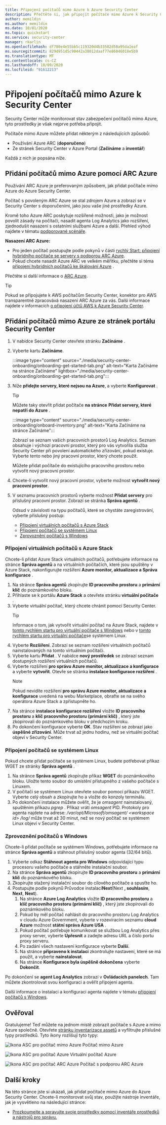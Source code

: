 ```yaml
---
title: Připojení počítačů mimo Azure k Azure Security Center
description: Přečtěte si, jak připojit počítače mimo Azure k Security Center
author: memildin
ms.author: memildin
ms.date: 10/01/2020
ms.topic: quickstart
ms.service: security-center
manager: rkarlin
ms.openlocfilehash: df780e4e55bb5c119320d4b33502d50a95da1eaf
ms.sourcegitcommit: 829d951d5c90442a38012daaf77e86046018e5b9
ms.translationtype: MT
ms.contentlocale: cs-CZ
ms.lasthandoff: 10/09/2020
ms.locfileid: "91612213"
---
```

#  <a name="connect-your-non-azure-machines-to-security-center"></a>Připojení počítačů mimo Azure k Security Center

Security Center může monitorovat stav zabezpečení počítačů mimo Azure, tyto prostředky je však nejprve potřeba připojit. 

Počítače mimo Azure můžete přidat některým z následujících způsobů:

- Používání Azure ARC (**doporučeno**)
- Ze stránek Security Center v Azure Portal (**Začínáme** a **inventář**)

Každá z nich je popsána níže.

## <a name="add-non-azure-machines-with-azure-arc"></a>Přidání počítačů mimo Azure pomocí ARC Azure

Používání ARC Azure je preferovaným způsobem, jak přidat počítače mimo Azure do Azure Security Center.

Počítač s povoleným ARC Azure se stal zdrojem Azure a zobrazí se v Security Center s doporučeními, jako jsou vaše jiné prostředky Azure. 

Kromě toho Azure ARC poskytuje rozšířené možnosti, jako je možnost povolit zásady na počítači, nasadit agenta Log Analytics jako rozšíření, zjednodušit nasazení s ostatními službami Azure a další. Přehled výhod najdete v tématu [podporované scénáře](../azure-arc/servers/overview.md#supported-scenarios).

**Nasazení ARC Azure:**

- Pro jeden počítač postupujte podle pokynů v části [rychlý Start: připojení hybridního počítače se servery s podporou ARC Azure](../azure-arc/servers/learn/quick-enable-hybrid-vm.md).
- Pokud chcete nasadit Azure ARC ve velkém měřítku, přečtěte si téma [připojení hybridních počítačů ke škálování Azure](../azure-arc/servers/onboard-service-principal.md) .

Přečtěte si další informace o [ARC Azure](../azure-arc/servers/overview.md).

> [!TIP]
> Pokud se připojujete k AWS počítačům Security Center, konektor pro AWS transparentně zpracovává nasazení ARC Azure za vás. Další informace najdete v informacích [o připojení účtů AWS k Azure Security Center](quickstart-onboard-aws.md).

## <a name="add-non-azure-machines-from-security-centers-portal-pages"></a>Přidání počítačů mimo Azure ze stránek portálu Security Center

1. V nabídce Security Center otevřete stránku **Začínáme** .
1. Vyberte kartu **Začínáme**.

    :::image type="content" source="./media/security-center-onboarding/onboarding-get-started-tab.png" alt-text="Karta Začínáme na stránce Začínáme" lightbox="./media/security-center-onboarding/onboarding-get-started-tab.png":::

1. Níže **přidejte servery, které nejsou na Azure**, a vyberte **Konfigurovat** .

    > [!TIP]
    > Můžete taky otevřít přidat počítače **na stránce** **Přidat servery, které nepatří do Azure** .
    > 
    > :::image type="content" source="./media/security-center-onboarding/onboard-inventory.png" alt-text="Karta Začínáme na stránce Začínáme":::

    Zobrazí se seznam vašich pracovních prostorů Log Analytics. Seznam obsahuje i výchozí pracovní prostor, který pro vás vytvořila služba Security Center při povolení automatického zřizování, pokud existuje. Vyberte tento nebo jiný pracovní prostor, který chcete použít.

    Můžete přidat počítače do existujícího pracovního prostoru nebo vytvořit nový pracovní prostor. 

1. Chcete-li vytvořit nový pracovní prostor, vyberte možnost  **vytvořit nový pracovní prostor**.

1. V seznamu pracovních prostorů vyberte možnost **Přidat servery** pro příslušný pracovní prostor.
    Zobrazí se stránka **Správa agentů** .

    Odsud v závislosti na typu počítačů, které se chystáte zaregistrování, vyberte příslušný postup:

    - [Připojení virtuálních počítačů s Azure Stack](#onboard-your-azure-stack-vms)
    - [Připojení počítačů se systémem Linux](#onboard-your-linux-machines)
    - [Zprovoznění počítačů s Windows](#onboard-your-windows-machines)


### <a name="onboard-your-azure-stack-vms"></a>Připojení virtuálních počítačů s Azure Stack
Chcete-li přidat Azure Stack virtuálních počítačů, potřebujete informace na stránce **Správa agentů** a na virtuálních počítačích, které jsou spuštěny v Azure Stack, nakonfigurujte rozšíření **Azure monitor, aktualizace a Správa konfigurace** .
1. Na stránce **Správa agentů** zkopírujte **ID pracovního prostoru** a **primární klíč** do poznámkového bloku.
1. Přihlaste se k portálu **Azure Stack** a otevřete stránku **virtuální počítače** .
1. Vyberte virtuální počítač, který chcete chránit pomocí Security Center.
    >[!TIP]
    > Informace o tom, jak vytvořit virtuální počítač na Azure Stack, najdete v [tomto rychlém startu pro virtuální počítače s Windows](https://docs.microsoft.com/azure/azure-stack/user/azure-stack-quick-windows-portal) nebo v [tomto rychlém startu pro virtuální počítače](https://docs.microsoft.com/azure/azure-stack/user/azure-stack-quick-linux-portal)se systémem Linux.
1. Vyberte **Rozšíření**. Zobrazí se seznam rozšíření virtuálních počítačů nainstalovaných na tomto virtuálním počítači.
1. Vyberte kartu **Přidat** . V nabídce **nový prostředek** se zobrazí seznam dostupných rozšíření virtuálních počítačů.
1. Vyberte rozšíření **pro správu Azure monitor, aktualizace a konfigurace** a vyberte **vytvořit**. Otevře se stránka **instalace konfigurace rozšíření** .
    >[!NOTE]
    > Pokud nevidíte rozšíření **pro správu Azure monitor, aktualizace a konfigurace** uvedená na webu Marketplace, obraťte se na svého operátora Azure Stack a zpřístupněte ho.
1. Na stránce **instalace konfigurace rozšíření** vložte **ID pracovního prostoru** a **klíč pracovního prostoru (primární klíč)** , který jste zkopírovali do poznámkového bloku v předchozím kroku.
1. Po dokončení konfigurace vyberte **OK**. Stav rozšíření se zobrazí jako **úspěšné zřizování**. Může trvat až jednu hodinu, než se virtuální počítač objeví v Security Center.


### <a name="onboard-your-linux-machines"></a>Připojení počítačů se systémem Linux
Pokud chcete přidat počítače se systémem Linux, budete potřebovat příkaz WGET ze stránky **Správa agentů** .
1. Na stránce **Správa agentů** zkopírujte příkaz **WGET** do poznámkového bloku. Uložte tento soubor do umístění přístupného z vašeho počítače s Linuxem.
1. V počítači se systémem Linux otevřete soubor pomocí příkazu WGET. Vyberte celý obsah a zkopírujte ho a vložte do konzoly terminálu.
1. Po dokončení instalace můžete ověřit, že je *omsagent* nainstalovaný, spuštěním příkazu *pgrep* . Příkaz vrátí *omsagent* PID.
    Protokoly pro agenta najdete na adrese: */var/opt/Microsoft/omsagent/ \<workspace id> /log/* může trvat až 30 minut, než se nový počítač se systémem Linux objeví v Security Center.


### <a name="onboard-your-windows-machines"></a>Zprovoznění počítačů s Windows
Chcete-li přidat počítače se systémem Windows, potřebujete informace na stránce **Správa agentů** a stáhnout příslušný soubor agenta (32/64 bitů).
1. Vyberte odkaz **Stáhnout agenta pro Windows** odpovídající typu procesoru vašeho počítače a stáhněte instalační soubor.
1. Na stránce **Správa agentů** zkopírujte **ID pracovního prostoru** a **primární klíč** do poznámkového bloku.
1. Zkopírujte stažený instalační soubor do cílového počítače a spusťte ho.
1. Postupujte podle pokynů Průvodce instalací**Next**(Next **, souhlasím**, **Next**, **Next**).
    1. Na stránce **Azure Log Analytics** vložte **ID pracovního prostoru** a **klíč pracovního prostoru (primární klíč)** , který jste zkopírovali do poznámkového bloku.
    1. Pokud by měl počítač nahlásit do pracovního prostoru Log Analytics v cloudu Azure Government, vyberte v rozevíracím seznamu **cloud Azure** možnost **státní správa Azure USA** .
    1. Pokud počítač potřebuje komunikovat se službou Log Analytics přes proxy server, vyberte **Upřesnit** a zadejte adresu URL a číslo portu proxy serveru.
    1. Po zadání všech nastavení konfigurace vyberte **Další**.
    1. Na stránce **připraveno k instalaci** zkontrolujte nastavení, které se má použít, a vyberte **nainstalovat**.
    1. Na stránce **Konfigurace byla úspěšně dokončena** vyberte **Dokončit**.

Po dokončení se **agent Log Analytics** zobrazí v **Ovládacích panelech**. Tam můžete zkontrolovat svou konfiguraci a ověřit připojení agenta.

Další informace o instalaci a konfiguraci agenta najdete v tématu [připojení počítačů s Windows](../azure-monitor/platform/agent-windows.md#install-agent-using-setup-wizard).


## <a name="verifying"></a>Ověřoval
Gratulujeme! Teď můžete na jednom místě zobrazit počítače s Azure a mimo Azure společně. Otevřete [stránku inventarizace assetů](asset-inventory.md) a vyfiltrujte příslušné typy prostředků. Tyto ikony rozlišují tyto typy:

  ![Ikona ASC pro počítač mimo Azure](./media/quick-onboard-linux-computer/security-center-monitoring-icon1.png) Počítač mimo Azure

  ![Ikona ASC pro počítač Azure](./media/quick-onboard-linux-computer/security-center-monitoring-icon2.png) Virtuální počítač Azure

  ![Ikona ASC pro počítač ARC Azure](./media/quick-onboard-linux-computer/arc-enabled-machine-icon.png) Počítač s podporou ARC Azure

## <a name="next-steps"></a>Další kroky

Na této stránce jste si ukázali, jak přidat počítače mimo Azure do Azure Security Center. Chcete-li monitorovat svůj stav, použijte nástroje inventáře, jak je vysvětleno na následující stránce:

- [Prozkoumejte a spravujte svoje prostředky pomocí inventáře prostředků a nástrojů pro správu.](asset-inventory.md)